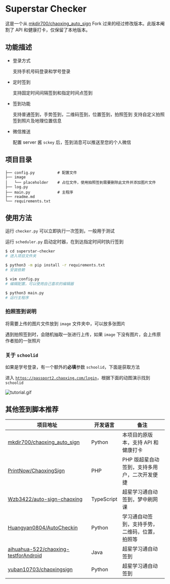 # Superstar Checker

这是一个从 [mkdir700/chaoxing_auto_sign](https://github.com/mkdir700/chaoxing_auto_sign) Fork 过来的经过修改版本。此版本阉割了 API 和健康打卡，仅保留了本地版本。

## 功能描述

- 登录方式

    支持手机号码登录和学号登录

- 定时签到

    支持固定时间间隔签到和指定时间点签到

- 签到功能

    支持普通签到，手势签到，二维码签到，位置签到，拍照签到
    支持自定义拍照签到照片及地理位置信息

- 微信推送

    配置 server 酱 `sckey` 后，签到消息可以推送至您的个人微信

## 项目目录

``` shell
├── config.py          # 配置文件
├── image
│   └── placeholder    # 占位文件，使用拍照签到需要删除此文件并添加图片文件
├── log.py
├── main.py            # 主程序
├── readme.md
└── requirements.txt
```

## 使用方法

运行 `checker.py` 可以立即执行一次签到，一般用于测试

运行 `scheduler.py` 启动定时器，在到达指定时间时执行签到

``` bash
$ cd superstar-checker
# 进入项目文件夹

$ python3 -m pip install -r requirements.txt
# 安装依赖

$ vim config.py
# 编辑配置，可以使用自己喜欢的编辑器

$ python3 main.py
# 运行主程序
```

### 拍照签到说明

将需要上传的图片文件放到 `image` 文件夹中，可以放多张图片

遇到拍照签到时，会随机抽取一张进行上传，如果 `image` 下没有图片，会上传原作者拍的一张照片

### 关于 `schoolid`

如果是学号登录，有一个额外的**必填**参数 `schoolid`，下面是获取方法

进入 [`https://passport2.chaoxing.com/login`](https://passport2.chaoxing.com/login)，根据下面的动图演示找到 `schoolid`

![tutorial.gif](http://cdn.z2blog.com/2020/04/15/cdf5a0415014614.gif)

## 其他签到脚本推荐

| 项目地址 | 开发语言 | 备注 |
| - | - | - |
| [mkdir700/chaoxing_auto_sign](https://github.com/mkdir700/chaoxing_auto_sign) | Python | 本项目的原版本，支持 API 和健康打卡 |
| [PrintNow/ChaoxingSign](https://github.com/PrintNow/ChaoxingSign) | PHP | PHP 版超星自动签到，支持多用户，二次开发便捷 |
| [Wzb3422/auto-sign-chaoxing](https://github.com/Wzb3422/auto-sign-chaoxing) | TypeScript | 超星学习通自动签到，梦中刷网课 |
| [Huangyan0804/AutoCheckin](https://github.com/Huangyan0804/AutoCheckin) | Python | 学习通自动签到，支持手势，二维码，位置，拍照等 |
| [aihuahua-522/chaoxing-testforAndroid](https://github.com/aihuahua-522/chaoxing-testforAndroid) | Java | 超星学习通自动签到 |
| [yuban10703/chaoxingsign](https://github.com/yuban10703/chaoxingsign) | Python | 超星学习通自动签到 |
